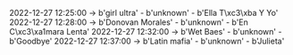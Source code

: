 2022-12-27 12:25:00 -> b'girl ultra' - b'unknown' - b'Ella T\xc3\xba Y Yo'
2022-12-27 12:28:00 -> b'Donovan Morales' - b'unknown' - b'En C\xc3\xa1mara Lenta'
2022-12-27 12:32:00 -> b'Wet Baes' - b'unknown' - b'Goodbye'
2022-12-27 12:37:00 -> b'Latin mafia' - b'unknown' - b'Julieta'
